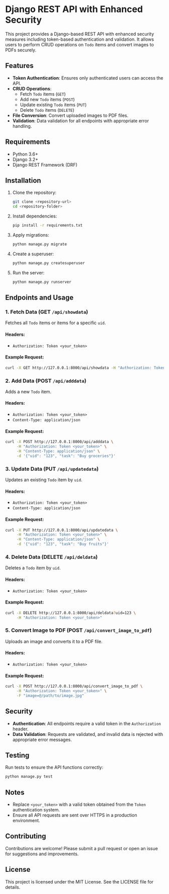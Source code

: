 # Django REST API with Enhanced Security

This project provides a Django-based REST API with enhanced security measures including token-based authentication and validation. It allows users to perform CRUD operations on `Todo` items and convert images to PDFs securely.

## Features

- **Token Authentication**: Ensures only authenticated users can access the API.
- **CRUD Operations**:
  - Fetch `Todo` items (`GET`)
  - Add new `Todo` items (`POST`)
  - Update existing `Todo` items (`PUT`)
  - Delete `Todo` items (`DELETE`)
- **File Conversion**: Convert uploaded images to PDF files.
- **Validation**: Data validation for all endpoints with appropriate error handling.

## Requirements

- Python 3.6+
- Django 3.2+
- Django REST Framework (DRF)

## Installation

1. Clone the repository:
   ```bash
   git clone <repository-url>
   cd <repository-folder>
   ```

2. Install dependencies:
   ```bash
   pip install -r requirements.txt
   ```

3. Apply migrations:
   ```bash
   python manage.py migrate
   ```

4. Create a superuser:
   ```bash
   python manage.py createsuperuser
   ```

5. Run the server:
   ```bash
   python manage.py runserver
   ```

## Endpoints and Usage

### 1. Fetch Data (GET `/api/showdata`)
Fetches all `Todo` items or items for a specific `uid`.

#### Headers:
- `Authorization: Token <your_token>`

#### Example Request:
```bash
curl -X GET http://127.0.0.1:8000/api/showdata -H "Authorization: Token <your_token>"
```

### 2. Add Data (POST `/api/adddata`)
Adds a new `Todo` item.

#### Headers:
- `Authorization: Token <your_token>`
- `Content-Type: application/json`

#### Example Request:
```bash
curl -X POST http://127.0.0.1:8000/api/adddata \
     -H "Authorization: Token <your_token>" \
     -H "Content-Type: application/json" \
     -d '{"uid": "123", "task": "Buy groceries"}'
```

### 3. Update Data (PUT `/api/updatedata`)
Updates an existing `Todo` item by `uid`.

#### Headers:
- `Authorization: Token <your_token>`
- `Content-Type: application/json`

#### Example Request:
```bash
curl -X PUT http://127.0.0.1:8000/api/updatedata \
     -H "Authorization: Token <your_token>" \
     -H "Content-Type: application/json" \
     -d '{"uid": "123", "task": "Buy fruits"}'
```

### 4. Delete Data (DELETE `/api/deldata`)
Deletes a `Todo` item by `uid`.

#### Headers:
- `Authorization: Token <your_token>`

#### Example Request:
```bash
curl -X DELETE http://127.0.0.1:8000/api/deldata?uid=123 \
     -H "Authorization: Token <your_token>"
```

### 5. Convert Image to PDF (POST `/api/convert_image_to_pdf`)
Uploads an image and converts it to a PDF file.

#### Headers:
- `Authorization: Token <your_token>`

#### Example Request:
```bash
curl -X POST http://127.0.0.1:8000/api/convert_image_to_pdf \
     -H "Authorization: Token <your_token>" \
     -F "image=@/path/to/image.jpg"
```

## Security

- **Authentication**: All endpoints require a valid token in the `Authorization` header.
- **Data Validation**: Requests are validated, and invalid data is rejected with appropriate error messages.

## Testing

Run tests to ensure the API functions correctly:
```bash
python manage.py test
```

## Notes

- Replace `<your_token>` with a valid token obtained from the `Token` authentication system.
- Ensure all API requests are sent over HTTPS in a production environment.

## Contributing

Contributions are welcome! Please submit a pull request or open an issue for suggestions and improvements.

## License

This project is licensed under the MIT License. See the LICENSE file for details.

